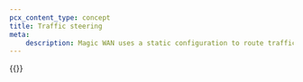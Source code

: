 ```yaml
---
pcx_content_type: concept
title: Traffic steering
meta:
    description: Magic WAN uses a static configuration to route traffic through Anycast tunnels using the Generic Routing Encapsulation (GRE) and Internet Protocol Security (IPsec) protocols from Cloudflare’s global network to your network.
---
```


{{<render file="_traffic-steering.md" productFolder="magic-transit" withParameters="Magic WAN;;/magic-wan/reference/tunnels/;;/magic-wan/configuration/manually/how-to/configure-static-routes/;;/magic-wan/reference/tunnels/#ipsec-tunnels">}}